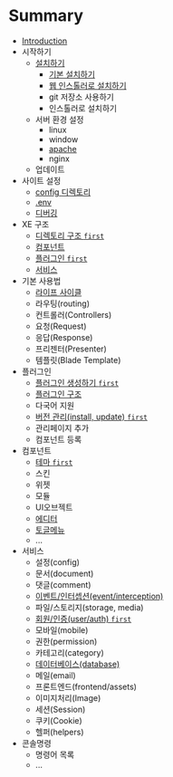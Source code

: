 # Summary

* [Introduction](README.md)
* 시작하기
   * [설치하기](c124_ce58_d558_ae30.md)
       * [기본 설치하기](installation-basic.md)
       * [웹 인스톨러로 설치하기](installation-web.md)
       * git 저장소 사용하기
       * 인스톨러로 설치하기
   * 서버 환경 설정
       * linux
       * window
       * [apache](apache.md)
       * nginx
   * 업데이트
* 사이트 설정
   * [config 디렉토리](configurations.md)
   * [.env](env.md)
   * [디버깅](debugging.md)
* XE 구조
   * [디렉토리 구조 `first`](structure.md)
   * [컴포넌트](components.md)
   * [플러그인 `first`](plugin.md)
   * [서비스](service.md)
* 기본 사용법
   * [라이프 사이클](lifecycle.md)
   * 라우팅(routing)
   * 컨트롤러(Controllers)
   * 요청(Request)
   * 응답(Response)
   * 프리젠터(Presenter)
   * 템플릿(Blade Template)
* 플러그인
   * [플러그인 생성하기 `first`](plugin-generation.md)
   * [플러그인 구조](plugin-structure.md)
   * 다국어 지원
   * [버전 관리(install, update) `first`](plugin-versions.md)
   * 관리페이지 추가
   * 컴포넌트 등록
* 컴포넌트
   * [테마 `first`](component-theme.md)
   * 스킨
   * 위젯
   * 모듈
   * UI오브젝트
   * [에디터](component-editor.md)
   * [토글메뉴](component-togglemenu.md)
   * ...
* 서비스
   * 설정(config)
   * 문서(document)
   * 댓글(comment)
   * [이벤트/인터셉션(event/interception)](interception.md)
   * 파일/스토리지(storage, media)
   * [회원/인증(user/auth) `first`](user.md)
   * 모바일(mobile)
   * 권한(permission)
   * 카테고리(category)
   * [데이터베이스(database)](b370_c774_d130_bca0_c774_c2a428_database.md)
   * 메일(email)
   * 프론트엔드(frontend/assets)
   * 이미지처리(Image)
   * 세션(Session)
   * 쿠키(Cookie)
   * 헬퍼(helpers)
* 콘솔명령
   * 명령어 목록
   * ...

